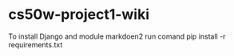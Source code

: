# cs50w-project1-wiki
 
To install Django and module markdoen2 run comand pip install -r requirements.txt
